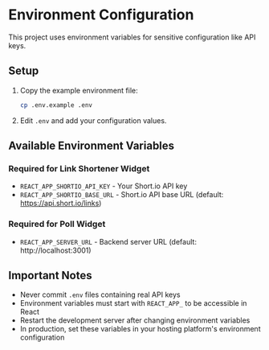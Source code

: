 # Environment Configuration

This project uses environment variables for sensitive configuration like API keys.

## Setup

1. Copy the example environment file:
   ```bash
   cp .env.example .env
   ```

2. Edit `.env` and add your configuration values.

## Available Environment Variables

### Required for Link Shortener Widget
- `REACT_APP_SHORTIO_API_KEY` - Your Short.io API key
- `REACT_APP_SHORTIO_BASE_URL` - Short.io API base URL (default: https://api.short.io/links)

### Required for Poll Widget
- `REACT_APP_SERVER_URL` - Backend server URL (default: http://localhost:3001)

## Important Notes

- Never commit `.env` files containing real API keys
- Environment variables must start with `REACT_APP_` to be accessible in React
- Restart the development server after changing environment variables
- In production, set these variables in your hosting platform's environment configuration